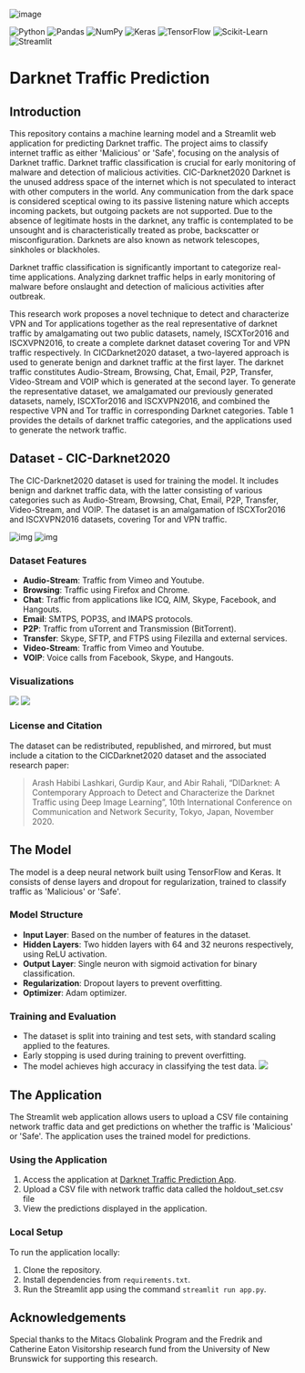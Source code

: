 ![image](https://www.investopedia.com/thmb/1hG4u1nwWnYnljZkoGq3dh7046o=/1500x0/filters:no_upscale():max_bytes(150000):strip_icc()/dark-web-4198212-bdd6dd31665e440789a47bd7f2b14460.jpg)

![Python](https://img.shields.io/badge/Python-3.8-blue?style=flat&logo=python&logoColor=white)
![Pandas](https://img.shields.io/badge/Pandas-1.3.4-blue?style=flat&logo=pandas&logoColor=white)
![NumPy](https://img.shields.io/badge/NumPy-1.21.2-blue?style=flat&logo=numpy&logoColor=white)
![Keras](https://img.shields.io/badge/Keras-2.8.0-red?style=flat&logo=keras&logoColor=white)
![TensorFlow](https://img.shields.io/badge/TensorFlow-2.7.0-orange?style=flat&logo=tensorflow&logoColor=white)
![Scikit-Learn](https://img.shields.io/badge/Scikit_Learn-1.0.2-green?style=flat&logo=scikit-learn&logoColor=white)
![Streamlit](https://img.shields.io/badge/Streamlit-1.0.0-red?style=flat&logo=streamlit&logoColor=white)


# Darknet Traffic Prediction

## Introduction
This repository contains a machine learning model and a Streamlit web application for predicting Darknet traffic. The project aims to classify internet traffic as either 'Malicious' or 'Safe', focusing on the analysis of Darknet traffic. Darknet traffic classification is crucial for early monitoring of malware and detection of malicious activities.
CIC-Darknet2020
Darknet is the unused address space of the internet which is not speculated to interact with other computers in the world. Any communication from the dark space is considered sceptical owing to its passive listening nature which accepts incoming packets, but outgoing packets are not supported. Due to the absence of legitimate hosts in the darknet, any traffic is contemplated to be unsought and is characteristically treated as probe, backscatter or misconfiguration. Darknets are also known as network telescopes, sinkholes or blackholes.

Darknet traffic classification is significantly important to categorize real-time applications. Analyzing darknet traffic helps in early monitoring of malware before onslaught and detection of malicious activities after outbreak.

This research work proposes a novel technique to detect and characterize VPN and Tor applications together as the real representative of darknet traffic by amalgamating out two public datasets, namely, ISCXTor2016 and ISCXVPN2016, to create a complete darknet dataset covering Tor and VPN traffic respectively. In CICDarknet2020 dataset, a two-layered approach is used to generate benign and darknet traffic at the first layer. The darknet traffic constitutes Audio-Stream, Browsing, Chat, Email, P2P, Transfer, Video-Stream and VOIP which is generated at the second layer. To generate the representative dataset, we amalgamated our previously generated datasets, namely, ISCXTor2016 and ISCXVPN2016, and combined the respective VPN and Tor traffic in corresponding Darknet categories. Table 1 provides the details of darknet traffic categories, and the applications used to generate the network traffic.

## Dataset - CIC-Darknet2020
The CIC-Darknet2020 dataset is used for training the model. It includes benign and darknet traffic data, with the latter consisting of various categories such as Audio-Stream, Browsing, Chat, Email, P2P, Transfer, Video-Stream, and VOIP. The dataset is an amalgamation of ISCXTor2016 and ISCXVPN2016 datasets, covering Tor and VPN traffic. 

![img](https://github.com/abh2050/cybersecurity/blob/main/benign_vs_Malicious.png)
![img](https://github.com/abh2050/cybersecurity/blob/main/traffic.png)


### Dataset Features
- **Audio-Stream**: Traffic from Vimeo and Youtube.
- **Browsing**: Traffic using Firefox and Chrome.
- **Chat**: Traffic from applications like ICQ, AIM, Skype, Facebook, and Hangouts.
- **Email**: SMTPS, POP3S, and IMAPS protocols.
- **P2P**: Traffic from uTorrent and Transmission (BitTorrent).
- **Transfer**: Skype, SFTP, and FTPS using Filezilla and external services.
- **Video-Stream**: Traffic from Vimeo and Youtube.
- **VOIP**: Voice calls from Facebook, Skype, and Hangouts.

### Visualizations
![](https://github.com/abh2050/cybersecurity/blob/main/flow%20vs%20packet.png)
![](https://github.com/abh2050/cybersecurity/blob/main/corelation.png)

### License and Citation
The dataset can be redistributed, republished, and mirrored, but must include a citation to the CICDarknet2020 dataset and the associated research paper:

> Arash Habibi Lashkari, Gurdip Kaur, and Abir Rahali, “DIDarknet: A Contemporary Approach to Detect and Characterize the Darknet Traffic using Deep Image Learning”, 10th International Conference on Communication and Network Security, Tokyo, Japan, November 2020.

## The Model
The model is a deep neural network built using TensorFlow and Keras. It consists of dense layers and dropout for regularization, trained to classify traffic as 'Malicious' or 'Safe'.

### Model Structure
- **Input Layer**: Based on the number of features in the dataset.
- **Hidden Layers**: Two hidden layers with 64 and 32 neurons respectively, using ReLU activation.
- **Output Layer**: Single neuron with sigmoid activation for binary classification.
- **Regularization**: Dropout layers to prevent overfitting.
- **Optimizer**: Adam optimizer.

### Training and Evaluation
- The dataset is split into training and test sets, with standard scaling applied to the features.
- Early stopping is used during training to prevent overfitting.
- The model achieves high accuracy in classifying the test data.
![](https://github.com/abh2050/cybersecurity/blob/main/training%20val.png)

## The Application
The Streamlit web application allows users to upload a CSV file containing network traffic data and get predictions on whether the traffic is 'Malicious' or 'Safe'. The application uses the trained model for predictions.

### Using the Application
1. Access the application at [Darknet Traffic Prediction App](https://darknetdetect.streamlit.app/).
2. Upload a CSV file with network traffic data called the holdout_set.csv file
3. View the predictions displayed in the application.

### Local Setup
To run the application locally:
1. Clone the repository.
2. Install dependencies from `requirements.txt`.
3. Run the Streamlit app using the command `streamlit run app.py`.

## Acknowledgements
Special thanks to the Mitacs Globalink Program and the Fredrik and Catherine Eaton Visitorship research fund from the University of New Brunswick for supporting this research.
